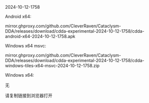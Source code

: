 2024-10-12-1758

Android x64:

mirror.ghproxy.com/github.com/CleverRaven/Cataclysm-DDA/releases/download/cdda-experimental-2024-10-12-1758/cdda-android-x64-2024-10-12-1758.apk

Windows x64 msvc:

mirror.ghproxy.com/github.com/CleverRaven/Cataclysm-DDA/releases/download/cdda-experimental-2024-10-12-1758/cdda-windows-tiles-x64-msvc-2024-10-12-1758.zip

Windows x64:

无

请复制链接到浏览器打开

